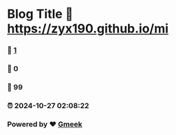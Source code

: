 # Blog Title :link: https://zyx190.github.io/mi 
### :page_facing_up: [1](https://zyx190.github.io/mi/tag.html) 
### :speech_balloon: 0 
### :hibiscus: 99 
### :alarm_clock: 2024-10-27 02:08:22 
### Powered by :heart: [Gmeek](https://github.com/Meekdai/Gmeek)
